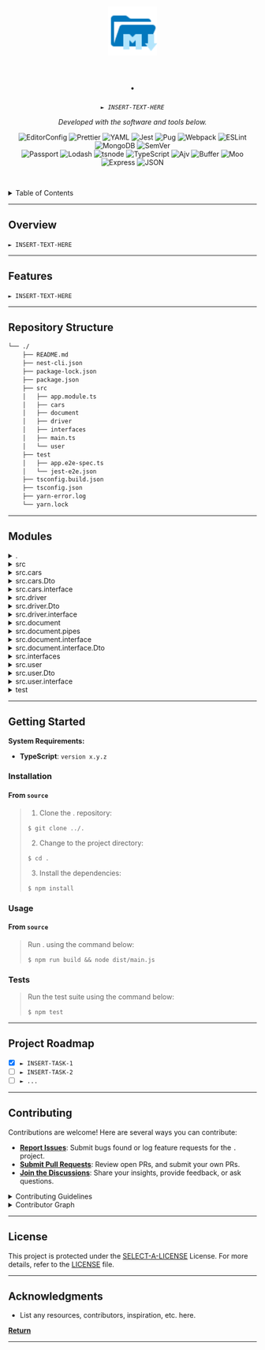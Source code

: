 <p align="center">
  <img src="https://raw.githubusercontent.com/PKief/vscode-material-icon-theme/ec559a9f6bfd399b82bb44393651661b08aaf7ba/icons/folder-markdown-open.svg" width="100" alt="project-logo">
</p>
<p align="center">
    <h1 align="center">.</h1>
</p>
<p align="center">
    <em><code>► INSERT-TEXT-HERE</code></em>
</p>
<p align="center">
	<!-- local repository, no metadata badges. -->
<p>
<p align="center">
		<em>Developed with the software and tools below.</em>
</p>
<p align="center">
	<img src="https://img.shields.io/badge/EditorConfig-FEFEFE.svg?style=default&logo=EditorConfig&logoColor=black" alt="EditorConfig">
	<img src="https://img.shields.io/badge/Prettier-F7B93E.svg?style=default&logo=Prettier&logoColor=black" alt="Prettier">
	<img src="https://img.shields.io/badge/YAML-CB171E.svg?style=default&logo=YAML&logoColor=white" alt="YAML">
	<img src="https://img.shields.io/badge/Jest-C21325.svg?style=default&logo=Jest&logoColor=white" alt="Jest">
	<img src="https://img.shields.io/badge/Pug-A86454.svg?style=default&logo=Pug&logoColor=white" alt="Pug">
	<img src="https://img.shields.io/badge/Webpack-8DD6F9.svg?style=default&logo=Webpack&logoColor=black" alt="Webpack">
	<img src="https://img.shields.io/badge/ESLint-4B32C3.svg?style=default&logo=ESLint&logoColor=white" alt="ESLint">
	<img src="https://img.shields.io/badge/MongoDB-47A248.svg?style=default&logo=MongoDB&logoColor=white" alt="MongoDB">
	<img src="https://img.shields.io/badge/SemVer-3F4551.svg?style=default&logo=SemVer&logoColor=white" alt="SemVer">
	<br>
	<img src="https://img.shields.io/badge/Passport-34E27A.svg?style=default&logo=Passport&logoColor=white" alt="Passport">
	<img src="https://img.shields.io/badge/Lodash-3492FF.svg?style=default&logo=Lodash&logoColor=white" alt="Lodash">
	<img src="https://img.shields.io/badge/tsnode-3178C6.svg?style=default&logo=ts-node&logoColor=white" alt="tsnode">
	<img src="https://img.shields.io/badge/TypeScript-3178C6.svg?style=default&logo=TypeScript&logoColor=white" alt="TypeScript">
	<img src="https://img.shields.io/badge/Ajv-23C8D2.svg?style=default&logo=Ajv&logoColor=white" alt="Ajv">
	<img src="https://img.shields.io/badge/Buffer-231F20.svg?style=default&logo=Buffer&logoColor=white" alt="Buffer">
	<img src="https://img.shields.io/badge/Moo-00945E.svg?style=default&logo=Moo&logoColor=white" alt="Moo">
	<img src="https://img.shields.io/badge/Express-000000.svg?style=default&logo=Express&logoColor=white" alt="Express">
	<img src="https://img.shields.io/badge/JSON-000000.svg?style=default&logo=JSON&logoColor=white" alt="JSON">
</p>

<br><!-- TABLE OF CONTENTS -->
<details>
  <summary>Table of Contents</summary><br>

- [ Overview](#-overview)
- [ Features](#-features)
- [ Repository Structure](#-repository-structure)
- [ Modules](#-modules)
- [ Getting Started](#-getting-started)
  - [ Installation](#-installation)
  - [ Usage](#-usage)
  - [ Tests](#-tests)
- [ Project Roadmap](#-project-roadmap)
- [ Contributing](#-contributing)
- [ License](#-license)
- [ Acknowledgments](#-acknowledgments)
</details>
<hr>

##  Overview

<code>► INSERT-TEXT-HERE</code>

---

##  Features

<code>► INSERT-TEXT-HERE</code>

---

##  Repository Structure

```sh
└── ./
    ├── README.md
    ├── nest-cli.json
    ├── package-lock.json
    ├── package.json
    ├── src
    │   ├── app.module.ts
    │   ├── cars
    │   ├── document
    │   ├── driver
    │   ├── interfaces
    │   ├── main.ts
    │   └── user
    ├── test
    │   ├── app.e2e-spec.ts
    │   └── jest-e2e.json
    ├── tsconfig.build.json
    ├── tsconfig.json
    ├── yarn-error.log
    └── yarn.lock
```

---

##  Modules

<details closed><summary>.</summary>

| File                                       | Summary                         |
| ---                                        | ---                             |
| [package-lock.json](package-lock.json)     | <code>► INSERT-TEXT-HERE</code> |
| [package.json](package.json)               | <code>► INSERT-TEXT-HERE</code> |
| [tsconfig.build.json](tsconfig.build.json) | <code>► INSERT-TEXT-HERE</code> |
| [tsconfig.json](tsconfig.json)             | <code>► INSERT-TEXT-HERE</code> |
| [nest-cli.json](nest-cli.json)             | <code>► INSERT-TEXT-HERE</code> |

</details>

<details closed><summary>src</summary>

| File                               | Summary                         |
| ---                                | ---                             |
| [app.module.ts](src/app.module.ts) | <code>► INSERT-TEXT-HERE</code> |
| [main.ts](src/main.ts)             | <code>► INSERT-TEXT-HERE</code> |

</details>

<details closed><summary>src.cars</summary>

| File                                                    | Summary                         |
| ---                                                     | ---                             |
| [cars.service.ts](src/cars/cars.service.ts)             | <code>► INSERT-TEXT-HERE</code> |
| [insurance.model.ts](src/cars/insurance.model.ts)       | <code>► INSERT-TEXT-HERE</code> |
| [cars.module.ts](src/cars/cars.module.ts)               | <code>► INSERT-TEXT-HERE</code> |
| [MoayeneFanni.model.ts](src/cars/MoayeneFanni.model.ts) | <code>► INSERT-TEXT-HERE</code> |
| [cars.controller.ts](src/cars/cars.controller.ts)       | <code>► INSERT-TEXT-HERE</code> |
| [cars.model.ts](src/cars/cars.model.ts)                 | <code>► INSERT-TEXT-HERE</code> |

</details>

<details closed><summary>src.cars.Dto</summary>

| File                                              | Summary                         |
| ---                                               | ---                             |
| [creat-car-dto.ts](src/cars/Dto/creat-car-dto.ts) | <code>► INSERT-TEXT-HERE</code> |

</details>

<details closed><summary>src.cars.interface</summary>

| File                                                                                              | Summary                         |
| ---                                                                                               | ---                             |
| [get-uploadimage-response.interface.ts](src/cars/interface/get-uploadimage-response.interface.ts) | <code>► INSERT-TEXT-HERE</code> |
| [get-car-response.interface.ts](src/cars/interface/get-car-response.interface.ts)                 | <code>► INSERT-TEXT-HERE</code> |

</details>

<details closed><summary>src.driver</summary>

| File                                                    | Summary                         |
| ---                                                     | ---                             |
| [driver.service.ts](src/driver/driver.service.ts)       | <code>► INSERT-TEXT-HERE</code> |
| [driver.controller.ts](src/driver/driver.controller.ts) | <code>► INSERT-TEXT-HERE</code> |
| [driver.module.ts](src/driver/driver.module.ts)         | <code>► INSERT-TEXT-HERE</code> |
| [driver.model.ts](src/driver/driver.model.ts)           | <code>► INSERT-TEXT-HERE</code> |

</details>

<details closed><summary>src.driver.Dto</summary>

| File                                                      | Summary                         |
| ---                                                       | ---                             |
| [creat-driver-dto.ts](src/driver/Dto/creat-driver-dto.ts) | <code>► INSERT-TEXT-HERE</code> |

</details>

<details closed><summary>src.driver.interface</summary>

| File                                                                                              | Summary                         |
| ---                                                                                               | ---                             |
| [creat-driver-response.interface.ts](src/driver/interface/creat-driver-response.interface.ts)     | <code>► INSERT-TEXT-HERE</code> |
| [get-uploadimage-reponse.interface.ts](src/driver/interface/get-uploadimage-reponse.interface.ts) | <code>► INSERT-TEXT-HERE</code> |
| [get-driver-response.interface.ts](src/driver/interface/get-driver-response.interface.ts)         | <code>► INSERT-TEXT-HERE</code> |
| [get-drivername-response.interface.ts](src/driver/interface/get-drivername-response.interface.ts) | <code>► INSERT-TEXT-HERE</code> |

</details>

<details closed><summary>src.document</summary>

| File                                                          | Summary                         |
| ---                                                           | ---                             |
| [document.module.ts](src/document/document.module.ts)         | <code>► INSERT-TEXT-HERE</code> |
| [document.service.ts](src/document/document.service.ts)       | <code>► INSERT-TEXT-HERE</code> |
| [document.controller.ts](src/document/document.controller.ts) | <code>► INSERT-TEXT-HERE</code> |

</details>

<details closed><summary>src.document.pipes</summary>

| File                                                                      | Summary                         |
| ---                                                                       | ---                             |
| [imageKeyValidator.pipe.ts](src/document/pipes/imageKeyValidator.pipe.ts) | <code>► INSERT-TEXT-HERE</code> |

</details>

<details closed><summary>src.document.interface</summary>

| File                                                                                        | Summary                         |
| ---                                                                                         | ---                             |
| [document.getImageurl-response.ts](src/document/interface/document.getImageurl-response.ts) | <code>► INSERT-TEXT-HERE</code> |
| [upload-car-image.ts](src/document/interface/upload-car-image.ts)                           | <code>► INSERT-TEXT-HERE</code> |
| [upload-driver-image.ts](src/document/interface/upload-driver-image.ts)                     | <code>► INSERT-TEXT-HERE</code> |

</details>

<details closed><summary>src.document.interface.Dto</summary>

| File                                                                          | Summary                         |
| ---                                                                           | ---                             |
| [carImage-document.ts](src/document/interface/Dto/carImage-document.ts)       | <code>► INSERT-TEXT-HERE</code> |
| [driverImage-document.ts](src/document/interface/Dto/driverImage-document.ts) | <code>► INSERT-TEXT-HERE</code> |

</details>

<details closed><summary>src.interfaces</summary>

| File                                                                                    | Summary                         |
| ---                                                                                     | ---                             |
| [ok-base-response.interface.ts](src/interfaces/ok-base-response.interface.ts)           | <code>► INSERT-TEXT-HERE</code> |
| [fornidden-response.interface.ts](src/interfaces/fornidden-response.interface.ts)       | <code>► INSERT-TEXT-HERE</code> |
| [created-response.interface.ts](src/interfaces/created-response.interface.ts)           | <code>► INSERT-TEXT-HERE</code> |
| [notfounf-response.interface.ts](src/interfaces/notfounf-response.interface.ts)         | <code>► INSERT-TEXT-HERE</code> |
| [unauthorized-response.interface.ts](src/interfaces/unauthorized-response.interface.ts) | <code>► INSERT-TEXT-HERE</code> |

</details>

<details closed><summary>src.user</summary>

| File                                                          | Summary                         |
| ---                                                           | ---                             |
| [user.model.ts](src/user/user.model.ts)                       | <code>► INSERT-TEXT-HERE</code> |
| [user.service.ts](src/user/user.service.ts)                   | <code>► INSERT-TEXT-HERE</code> |
| [jwt.strategy.ts](src/user/jwt.strategy.ts)                   | <code>► INSERT-TEXT-HERE</code> |
| [user.module.ts](src/user/user.module.ts)                     | <code>► INSERT-TEXT-HERE</code> |
| [get-user.decorator.ts](src/user/get-user.decorator.ts)       | <code>► INSERT-TEXT-HERE</code> |
| [jwt-payload-interface.ts](src/user/jwt-payload-interface.ts) | <code>► INSERT-TEXT-HERE</code> |
| [user.controller.ts](src/user/user.controller.ts)             | <code>► INSERT-TEXT-HERE</code> |

</details>

<details closed><summary>src.user.Dto</summary>

| File                                                        | Summary                         |
| ---                                                         | ---                             |
| [otp-verify-dto.ts](src/user/Dto/otp-verify-dto.ts)         | <code>► INSERT-TEXT-HERE</code> |
| [user-creatuser-dto.ts](src/user/Dto/user-creatuser-dto.ts) | <code>► INSERT-TEXT-HERE</code> |
| [user-singIn-dto.ts](src/user/Dto/user-singIn-dto.ts)       | <code>► INSERT-TEXT-HERE</code> |

</details>

<details closed><summary>src.user.interface</summary>

| File                                                                                          | Summary                         |
| ---                                                                                           | ---                             |
| [sign-in-response.interface.ts](src/user/interface/sign-in-response.interface.ts)             | <code>► INSERT-TEXT-HERE</code> |
| [invalid-login-response.interface.ts](src/user/interface/invalid-login-response.interface.ts) | <code>► INSERT-TEXT-HERE</code> |
| [sign-up-response.interface.ts](src/user/interface/sign-up-response.interface.ts)             | <code>► INSERT-TEXT-HERE</code> |
| [verify-login.interface.ts](src/user/interface/verify-login.interface.ts)                     | <code>► INSERT-TEXT-HERE</code> |

</details>

<details closed><summary>test</summary>

| File                                    | Summary                         |
| ---                                     | ---                             |
| [jest-e2e.json](test/jest-e2e.json)     | <code>► INSERT-TEXT-HERE</code> |
| [app.e2e-spec.ts](test/app.e2e-spec.ts) | <code>► INSERT-TEXT-HERE</code> |

</details>

---

##  Getting Started

**System Requirements:**

* **TypeScript**: `version x.y.z`

###  Installation

<h4>From <code>source</code></h4>

> 1. Clone the . repository:
>
> ```console
> $ git clone ../.
> ```
>
> 2. Change to the project directory:
> ```console
> $ cd .
> ```
>
> 3. Install the dependencies:
> ```console
> $ npm install
> ```

###  Usage

<h4>From <code>source</code></h4>

> Run . using the command below:
> ```console
> $ npm run build && node dist/main.js
> ```

###  Tests

> Run the test suite using the command below:
> ```console
> $ npm test
> ```

---

##  Project Roadmap

- [X] `► INSERT-TASK-1`
- [ ] `► INSERT-TASK-2`
- [ ] `► ...`

---

##  Contributing

Contributions are welcome! Here are several ways you can contribute:

- **[Report Issues](https://local//issues)**: Submit bugs found or log feature requests for the `.` project.
- **[Submit Pull Requests](https://local//blob/main/CONTRIBUTING.md)**: Review open PRs, and submit your own PRs.
- **[Join the Discussions](https://local//discussions)**: Share your insights, provide feedback, or ask questions.

<details closed>
<summary>Contributing Guidelines</summary>

1. **Fork the Repository**: Start by forking the project repository to your local account.
2. **Clone Locally**: Clone the forked repository to your local machine using a git client.
   ```sh
   git clone ../.
   ```
3. **Create a New Branch**: Always work on a new branch, giving it a descriptive name.
   ```sh
   git checkout -b new-feature-x
   ```
4. **Make Your Changes**: Develop and test your changes locally.
5. **Commit Your Changes**: Commit with a clear message describing your updates.
   ```sh
   git commit -m 'Implemented new feature x.'
   ```
6. **Push to local**: Push the changes to your forked repository.
   ```sh
   git push origin new-feature-x
   ```
7. **Submit a Pull Request**: Create a PR against the original project repository. Clearly describe the changes and their motivations.
8. **Review**: Once your PR is reviewed and approved, it will be merged into the main branch. Congratulations on your contribution!
</details>

<details closed>
<summary>Contributor Graph</summary>
<br>
<p align="center">
   <a href="https://local{//}graphs/contributors">
      <img src="https://contrib.rocks/image?repo=">
   </a>
</p>
</details>

---

##  License

This project is protected under the [SELECT-A-LICENSE](https://choosealicense.com/licenses) License. For more details, refer to the [LICENSE](https://choosealicense.com/licenses/) file.

---

##  Acknowledgments

- List any resources, contributors, inspiration, etc. here.

[**Return**](#-overview)

---
